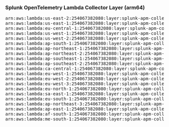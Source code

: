 <h3>Splunk OpenTelemetry Lambda Collector Layer (arm64)</h3>

<pre>
arn:aws:lambda:us-east-2:254067382080:layer:splunk-apm-collector-arm:14
arn:aws:lambda:us-east-1:254067382080:layer:splunk-apm-collector-arm:14
arn:aws:lambda:eu-central-1:254067382080:layer:splunk-apm-collector-arm:14
arn:aws:lambda:us-west-1:254067382080:layer:splunk-apm-collector-arm:14
arn:aws:lambda:us-west-2:254067382080:layer:splunk-apm-collector-arm:14
arn:aws:lambda:ap-south-1:254067382080:layer:splunk-apm-collector-arm:14
arn:aws:lambda:ap-northeast-1:254067382080:layer:splunk-apm-collector-arm:14
arn:aws:lambda:ap-northeast-2:254067382080:layer:splunk-apm-collector-arm:14
arn:aws:lambda:ap-southeast-1:254067382080:layer:splunk-apm-collector-arm:14
arn:aws:lambda:ap-southeast-2:254067382080:layer:splunk-apm-collector-arm:14
arn:aws:lambda:ca-central-1:254067382080:layer:splunk-apm-collector-arm:14
arn:aws:lambda:eu-west-1:254067382080:layer:splunk-apm-collector-arm:14
arn:aws:lambda:eu-west-2:254067382080:layer:splunk-apm-collector-arm:14
arn:aws:lambda:eu-west-3:254067382080:layer:splunk-apm-collector-arm:14
arn:aws:lambda:eu-north-1:254067382080:layer:splunk-apm-collector-arm:14
arn:aws:lambda:sa-east-1:254067382080:layer:splunk-apm-collector-arm:14
arn:aws:lambda:eu-south-1:254067382080:layer:splunk-apm-collector-arm:14
arn:aws:lambda:ap-northeast-3:254067382080:layer:splunk-apm-collector-arm:14
arn:aws:lambda:ap-east-1:254067382080:layer:splunk-apm-collector-arm:14
arn:aws:lambda:af-south-1:254067382080:layer:splunk-apm-collector-arm:14
arn:aws:lambda:me-south-1:254067382080:layer:splunk-apm-collector-arm:14
</pre>
